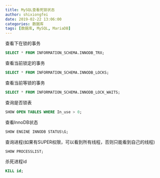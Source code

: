```yaml
---
title: MySQL查看死锁状态
author: shixiongfei
date: 2019-02-22 13:06:00
categories: 数据库
tags: [数据库, MySQL, MariaDB]
---
```


查看下在锁的事务

```sql
SELECT * FROM INFORMATION_SCHEMA.INNODB_TRX;
```

查看当前锁定的事务

```sql
SELECT * FROM INFORMATION_SCHEMA.INNODB_LOCKS;
```

查看当前等锁的事务

```sql
SELECT * FROM INFORMATION_SCHEMA.INNODB_LOCK_WAITS;
```

查询是否锁表

```sql
SHOW OPEN TABLES WHERE In_use > 0;
```

查看InnoDB状态

```sql
SHOW ENGINE INNODB STATUS\G;
```

查询进程(如果有SUPER权限，可以看到所有线程，否则只能看到自己的线程)

```sql
SHOW PROCESSLIST;
```

杀死进程id

```sql
KILL id;
```

